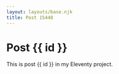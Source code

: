 ```yaml
---
layout: layouts/base.njk
title: Post 15448
---
```


# Post {{ id }}

This is post {{ id }} in my Eleventy project.
